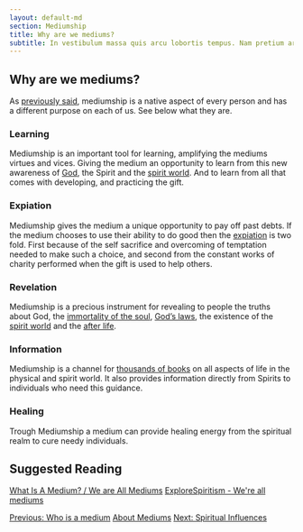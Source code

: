 ```yaml
---
layout: default-md
section: Mediumship
title: Why are we mediums?
subtitle: In vestibulum massa quis arcu lobortis tempus. Nam pretium arcu in odio vulputate luctus.
---
```


## Why are we mediums?
As [previously said](who-is-medium), mediumship is a native aspect of every person and has a different purpose on each of us. See below what they are.

### Learning
Mediumship is an important tool for learning, amplifying the mediums virtues and vices. Giving the medium an opportunity to learn from this new awareness of [God](/about/god), the Spirit and the [spirit world](/about/spiritual-world). And to learn from all that comes with developing, and practicing the gift.

### Expiation
Mediumship gives the medium a unique opportunity to pay off past debts. If the medium chooses to use their ability to do good then the [expiation](/about/expiation) is two fold. First because of the self sacrifice and overcoming of temptation needed to make such a choice, and second from the constant works of charity performed when the gift is used to help others.

### Revelation
Mediumship is a precious instrument for revealing to people the truths about God, the [immortality of the soul](/about/sould), [God’s laws](/divine-laws), the existence of the [spirit world](/about/spiritual-world) and the [after life](/about/erraticity).

### Information
Mediumship is a channel for [thousands of books](/books) on all aspects of life in the physical and spirit world. It also provides information directly from Spirits to individuals who need this guidance.

### Healing
Trough Mediumship a medium can provide healing energy from the spiritual realm to cure needy individuals.


## Suggested Reading
[What Is A Medium? / We are All Mediums](http://www.sgny.org/spiritism-guide/mediumship/a-medium/)
[ExploreSpiritism - We're all mediums](http://www.explorespiritism.com/Science_Mediumship_We're%20All_Intro.htm)  


<a href="who-is-medium" class="button">Previous: Who is a medium</a>
<a href="mediums" class="button">About Mediums</a>
<a href="spiritual-influences" class="button">Next: Spiritual Influences</a>
